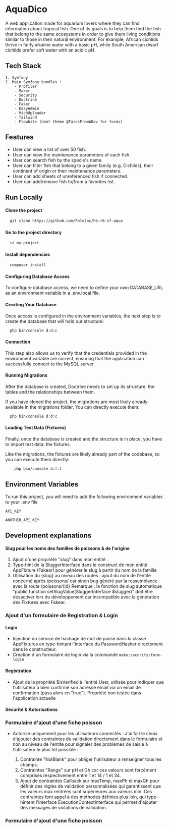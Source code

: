 
# AquaDico

A web application made for aquarium lovers where they can find information about tropical fish. One of its goals is to help them find the fish that belong to the same ecosystems in order to give them living conditions similar to those in their natural environment. For example, African cichlids thrive in fairly alkaline water with a basic pH, while South American dwarf cichlids prefer soft water with an acidic pH.







## Tech Stack

    1. Symfony
    2. Main Symfony bundles : 
        - Profiler
        - Maker
        - Security
        - Doctrine
        - Faker
        - EasyAdmin
        - VichUploader
        - Tailwind
        - Flowbite (dont thème @TalesFromADev for forms)


## Features

* User can view a list of over 50 fish.
* User can view the maintenance parameters of each fish.
* User can search fish by the specie's name.
* User can filter fish that belong to a given family (e.g. Cichlids), their continent of origin or their maintenance parameters.
* User can add sheets of unreferenced fish if connected.
* User can add/remove fish to/from a favorites list.


## Run Locally

#### Clone the project

```bash
  git clone https://github.com/Pololac/hb-r6-sf-aqua
```

#### Go to the project directory

```bash
  cd my-project
```

#### Install dependencies

```bash
  composer install
```

#### Configuring Database Access
To configure database access, we need to define your own DATABASE_URL as an environment variable in a .env.local file.

#### Creating Your Database
Once access is configured in the environment variables, the next step is to create the database that will hold our structure:

```bash
  php bin/console d:d:c
```
#### Connection
This step also allows us to verify that the credentials provided in the environment variable are correct, ensuring that the application can successfully connect to the MySQL server.

#### Running Migrations
After the database is created, Doctrine needs to set up its structure: the tables and the relationships between them. 

If you have cloned the project, the migrations are most likely already available in the migrations folder. You can directly execute them:

```bash
  php bin/console d:d:c
```

#### Loading Test Data (Fixtures)
Finally, once the database is created and the structure is in place, you have to import test data: the fixtures.

Like the migrations, the fixtures are likely already part of the codebase, so you can execute them directly:

```bash
    php bin/console d:f:l
```


## Environment Variables

To run this project, you will need to add the following environment variables to your .env file

`API_KEY`

`ANOTHER_API_KEY`


## Development explanations


#### Slug pour les noms des familles de poissons & de l'origine
1. Ajout d'une propriété "slug" dans mon entité .
2. Type-hint de la SluggerInterface dans le construct de mon entité AppFixture (Fakear) pour générer le slug à partir du nom de la famille
3. Utilisation du {slug} au niveau des routes : ajout du nom de l'entité concerné après /poissons/ car sinon bug généré par la ressemblance avec la route /poissons/{id}
Remarque : la fonction de slug automatique  "public function setSlugValue(SluggerInterface $slugger)" doit être désactiver lors du développement car incompatible avec la génération des Fixtures avec Fakear.


### Ajout d'un formulaire de Registration & Login 
#### Login
* Injection du service de hachage de mot de passe dans la classe AppFixtures en type-hintant l'interface du PasswordHasher directement dans le constructeur.
* Création d'un formulaire de login via la commande `make:security:form-login`

#### Registration
* Ajout de la propriété $isVerified à l'entité User, utilisée pour indiquer que l'utilisateur a bien confirmé son adresse email via un email de confirmation (pass alors en "true"). Propriété non testée dans l'application actuelle

#### Sécurité & Autorisations
### Formulaire d'ajout d'une fiche poisson
* Autorisé uniquement pour les utilisateurs connectés : 
J'ai fait le choix d'ajouter des contraintes de validation directement dans le formulaire et non au niveau de l'entité pour signaler des problèmes de saisie à l'utilisateur le plus tôt possible :

    1. Contrainte "NotBlank" pour obliger l'utilisateur a renseigner tous les champs.
    2. Contraintes "Range" sur pH et Gh car ces valeurs sont forcément comprises respectivement entre 1 et 14 / 1 et 34.
    3. Ajout de contraintes Callback sur maxTemp, maxPh et maxGh pour définir des règles de validation personnalisées qui garantissent que les valeurs max rentrées sont supérieures aux valeurs min. Ces contraintes font appel à des méthodes définies plus loin, qui type-hintent l'interface ExecutionContextInterface qui permet d'ajouter des messages de violations de validation.

### Formulaire d'ajout d'une fiche poisson